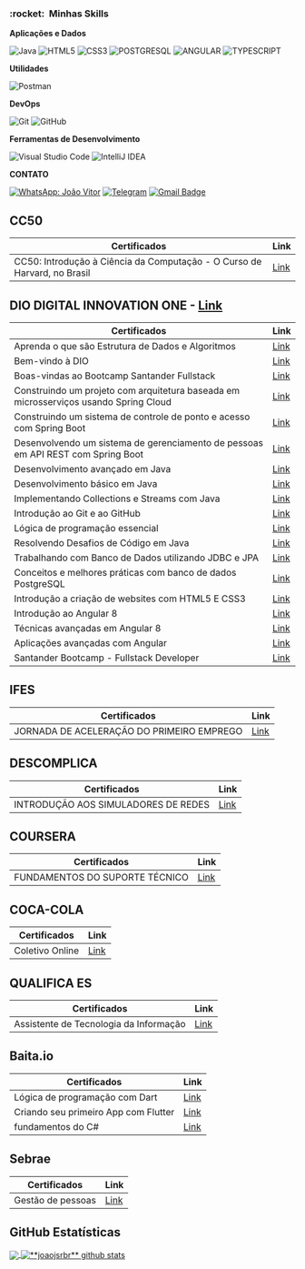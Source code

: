 
<h3> :rocket: &nbsp;Minhas Skills </h3>

**Aplicações e Dados**

  ![Java](https://img.shields.io/badge/Java-ED8B00?style=for-the-badge&logo=java&logoColor=white)
  ![HTML5](https://img.shields.io/badge/HTML5-E34F26?style=for-the-badge&logo=html5&logoColor=white)
  ![CSS3](https://img.shields.io/badge/CSS3-1572B6?style=for-the-badge&logo=css3&logoColor=white)
  ![POSTGRESQL](https://img.shields.io/badge/PostgreSQL-316192?style=for-the-badge&logo=postgresql&logoColor=white)
  ![ANGULAR](	https://img.shields.io/badge/Angular-DD0031?style=for-the-badge&logo=angular&logoColor=white)
  ![TYPESCRIPT](https://img.shields.io/badge/TypeScript-007ACC?style=for-the-badge&logo=typescript&logoColor=white)

**Utilidades**

  ![Postman](https://img.shields.io/badge/Postman-FF6C37?style=for-the-badge&logo=Postman&logoColor=white)

**DevOps**

  ![Git](https://img.shields.io/badge/Git-F05032?style=for-the-badge&logo=git&logoColor=white)
  ![GitHub](https://img.shields.io/badge/GitHub-100000?style=for-the-badge&logo=github&logoColor=white)

**Ferramentas de Desenvolvimento**

  ![Visual Studio Code](https://img.shields.io/badge/Visual_Studio_Code-0078D4?style=for-the-badge&logo=visual%20studio%20code&logoColor=white)
  ![IntelliJ IDEA](https://img.shields.io/badge/IntelliJIDEA-000000.svg?style=for-the-badge&logo=intellij-idea&logoColor=white)
  
  
  **CONTATO**
  
 [![WhatsApp: João Vitor](https://img.shields.io/badge/WhatsApp-25D366?style=for-the-badge&logo=whatsapp&logoColor=white&link=https://api.whatsapp.com/send?phone=5527998993682&text=Oi)](https://api.whatsapp.com/send?phone=5527998993682&text=Oi)
[![Telegram](https://img.shields.io/badge/Telegram-2CA5E0?style=for-the-badge&logo=telegram&logoColor=white&link=https://t.me/joaojsrbr)](https://t.me/joaojsrbr)
 [![Gmail Badge](https://img.shields.io/badge/Gmail-D14836?style=for-the-badge&logo=gmail&logoColor=white&link=mailto:joaovitor.jsr@gmail.com)](mailto:joaovitor.jsr@gmail.com)
 
 ## CC50

| Certificados | Link |
| --- | --- |
| CC50: Introdução à Ciência da Computação - O Curso de Harvard, no Brasil |[Link](https://github.com/joaojsrbr/Certificados/blob/master/CC50%20Introdu%C3%A7%C3%A3o%20%C3%A0%20Ci%C3%AAncia%20da%20Computa%C3%A7%C3%A3o/course-84414-frsxc.pdf)|
  

##  DIO DIGITAL INNOVATION ONE - [Link](https://github.com/joaojsrbr/Certificados/blob/master/DIO/Santander%20Bootcamp%20-%20Fullstack%20Developer/Santander%20Bootcamp%20-%20Fullstack%20Developer.pdf)

| Certificados | Link |
| --- | --- |
| Aprenda o que são Estrutura de Dados e Algoritmos |[Link](https://github.com/joaojsrbr/Certificados/blob/master/DIO/Santander%20Bootcamp%20-%20Fullstack%20Developer/Aprenda%20o%20que%20são%20Estrutura%20de%20Dados%20e%20Algoritmos.pdf)|
| Bem-vindo à DIO |[Link](https://github.com/joaojsrbr/Certificados/blob/master/DIO/Santander%20Bootcamp%20-%20Fullstack%20Developer/Bem-vindo%20à%20DIO.pdf)|
| Boas-vindas ao Bootcamp Santander Fullstack |[Link](https://github.com/joaojsrbr/Certificados/blob/master/DIO/Santander%20Bootcamp%20-%20Fullstack%20Developer/Boas-vindas%20ao%20Bootcamp%20Santander%20Fullstack.pdf)|
| Construindo um projeto com arquitetura baseada em microsserviços usando Spring Cloud |[Link](https://github.com/joaojsrbr/Certificados/blob/master/DIO/Santander%20Bootcamp%20-%20Fullstack%20Developer/Construindo%20um%20projeto%20com%20arquitetura%20baseada%20em%20microsserviços%20usando%20Spring%20Cloud.pdf)|
| Construindo um sistema de controle de ponto e acesso com Spring Boot |[Link](https://github.com/joaojsrbr/Certificados/blob/master/DIO/Santander%20Bootcamp%20-%20Fullstack%20Developer/Construindo%20um%20sistema%20de%20controle%20de%20ponto%20e%20acesso%20com%20Spring%20Boot.pdf)|
| Desenvolvendo um sistema de gerenciamento de pessoas em API REST com Spring Boot |[Link](https://github.com/joaojsrbr/Certificados/blob/master/DIO/Santander%20Bootcamp%20-%20Fullstack%20Developer/Desenvolvendo%20um%20sistema%20de%20gerenciamento%20de%20pessoas%20em%20API%20REST%20com%20Spring%20Boot.pdf)|
| Desenvolvimento avançado em Java |[Link](https://github.com/joaojsrbr/Certificados/blob/master/DIO/Santander%20Bootcamp%20-%20Fullstack%20Developer/Desenvolvimento%20avançado%20em%20Java.pdf)|
| Desenvolvimento básico em Java |[Link](https://github.com/joaojsrbr/Certificados/blob/master/DIO/Santander%20Bootcamp%20-%20Fullstack%20Developer/Desenvolvimento%20básico%20em%20Java.pdf)|
| Implementando Collections e Streams com Java |[Link](https://github.com/joaojsrbr/Certificados/blob/master/DIO/Santander%20Bootcamp%20-%20Fullstack%20Developer/Implementando%20Collections%20e%20Streams%20com%20Java.pdf)|
| Introdução ao Git e ao GitHub |[Link](https://github.com/joaojsrbr/Certificados/blob/master/DIO/Santander%20Bootcamp%20-%20Fullstack%20Developer/Introdução%20ao%20Git%20e%20ao%20GitHub.pdf)|
| Lógica de programação essencial |[Link](https://github.com/joaojsrbr/Certificados/blob/master/DIO/Santander%20Bootcamp%20-%20Fullstack%20Developer/Lógica%20de%20programação%20essencial.pdf)|
| Resolvendo Desafios de Código em Java |[Link](https://github.com/joaojsrbr/Certificados/blob/master/DIO/Santander%20Bootcamp%20-%20Fullstack%20Developer/Resolvendo%20Desafios%20de%20Código%20em%20Java.pdf)|
| Trabalhando com Banco de Dados utilizando JDBC e JPA |[Link](https://github.com/joaojsrbr/Certificados/blob/master/DIO/Santander%20Bootcamp%20-%20Fullstack%20Developer/Trabalhando%20com%20Banco%20de%20Dados%20utilizando%20JDBC%20e%20JPA.pdf)|
| Conceitos e melhores práticas com banco de dados PostgreSQL |[Link](https://github.com/joaojsrbr/Certificados/blob/master/DIO/Santander%20Bootcamp%20-%20Fullstack%20Developer/Bem-vindo%20à%20DIO.pdf)|
| Introdução a criação de websites com HTML5 E CSS3 |[Link](https://github.com/joaojsrbr/Certificados/blob/master/DIO/Santander%20Bootcamp%20-%20Fullstack%20Developer/Introdução%20a%20criação%20de%20websites%20com%20HTML5%20E%20CSS3.pdf)|
| Introdução ao Angular 8 |[Link](https://github.com/joaojsrbr/Certificados/blob/master/DIO/Santander%20Bootcamp%20-%20Fullstack%20Developer/Introdução%20ao%20Angular%208.pdf)|
| Técnicas avançadas em Angular 8 |[Link](https://github.com/joaojsrbr/Certificados/blob/master/DIO/Santander%20Bootcamp%20-%20Fullstack%20Developer/Técnicas%20avançadas%20em%20Angular%208.pdf)|
| Aplicações avançadas com Angular |[Link](https://github.com/joaojsrbr/Certificados/blob/master/DIO/Santander%20Bootcamp%20-%20Fullstack%20Developer/Aplicações%20avançadas%20com%20Angular.pdf)|
| Santander Bootcamp - Fullstack Developer |[Link](https://github.com/joaojsrbr/Certificados/blob/master/DIO/Santander%20Bootcamp%20-%20Fullstack%20Developer/Santander%20Bootcamp%20-%20Fullstack%20Developer.pdf)|

## IFES

| Certificados | Link |
| --- | --- |
| JORNADA DE ACELERAÇÃO DO PRIMEIRO EMPREGO |[Link](https://github.com/joaojsrbr/Certificados/blob/master/Descomplica/Certificado%20de%20Participa%C3%A7%C3%A3o%20-%20Jo%C3%A3o%20Vitor%20Da%20Silva%20Rocha.pdf)|[Link](https://github.com/joaojsrbr/Certificados/blob/master/Descomplica/Certificado%20de%20Participa%C3%A7%C3%A3o%20-%20Jo%C3%A3o%20Vitor%20Da%20Silva%20Rocha.pdf)|

## DESCOMPLICA

| Certificados | Link |
| --- | --- |
| INTRODUÇÃO AOS SIMULADORES DE REDES |[Link](https://github.com/joaojsrbr/Certificados/blob/master/Descomplica/Certificado%20de%20Participa%C3%A7%C3%A3o%20-%20Jo%C3%A3o%20Vitor%20Da%20Silva%20Rocha.pdf)|[Link](https://github.com/joaojsrbr/Certificados/blob/master/Descomplica/Certificado%20de%20Participa%C3%A7%C3%A3o%20-%20Jo%C3%A3o%20Vitor%20Da%20Silva%20Rocha.pdf)|

## COURSERA

| Certificados | Link |
| --- | --- |
| FUNDAMENTOS DO SUPORTE TÉCNICO |[Link](https://github.com/joaojsrbr/Certificados/blob/master/Coursera/Coursera%20Y5EQEW7YR2PM.pdf)|[Link](https://github.com/joaojsrbr/Certificados/blob/master/Coursera/Coursera%20Y5EQEW7YR2PM.pdf)|

## COCA-COLA

| Certificados | Link |
| --- | --- |
| Coletivo Online |[Link](https://github.com/joaojsrbr/Certificados/blob/master/Coca-Cola/Coca-Cola.pdf)|

## QUALIFICA ES

| Certificados | Link |
| --- | --- |
| Assistente de Tecnologia da Informação |[Link](https://github.com/joaojsrbr/Certificados/blob/master/qualifica%20es/Assistente%20de%20tecnologia%20da%20informação.pdf)|

## Baita.io

| Certificados | Link |
| --- | --- |
| Lógica de programação com Dart |[Link](https://github.com/joaojsrbr/Certificados/blob/master/Baita.io/Dart/L%C3%B3gica%20de%20programa%C3%A7%C3%A3o%20com%20Dart%20-%20balta.io.pdf)|
| Criando seu primeiro App com Flutter |[Link](https://github.com/joaojsrbr/Certificados/blob/master/Baita.io/Flutter/Criando%20seu%20primeiro%20App%20com%20Flutter.pdf)|
| fundamentos do C# |[Link](https://github.com/joaojsrbr/Certificados/blob/master/Baita.io/C%20Sharp/fundamentos%20do%20C%20Sharp.pdf)|

## Sebrae

| Certificados | Link |
| --- | --- |
| Gestão de pessoas |[Link](https://github.com/joaojsrbr/Certificados/blob/master/Sebrae/Gest%C3%A3o%20de%20pessoas.pdf)|


  
  ## **GitHub Estatísticas**

<a href="https://github.com/joaojsrbr">
  <img align="center" src="https://github-readme-stats.vercel.app/api/top-langs/?username=joaojsrbr&theme=dracula&hide_langs_below=5" />
</a>

<a href="https://github.com/joaojsrbr">
 <img align="center" src="https://github-readme-stats.vercel.app/api?username=joaojsrbr&show_icons=true&theme=dracula&line_height=27" alt="**joaojsrbr** github stats"/>
</a>








